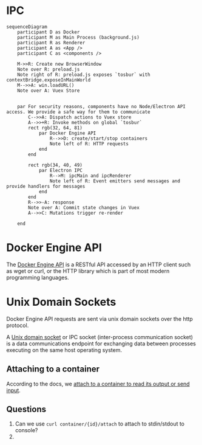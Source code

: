 # IPC

```mermaid
sequenceDiagram
    participant D as Docker
    participant M as Main Process (background.js)
    participant R as Renderer
    participant A as <App />
    participant C as <components />
    
    M->>R: Create new BrowserWindow
    Note over R: preload.js
    Note right of R: preload.js exposes `tosbur` with contextBridge.exposeInMainWorld
    M-->>A: win.loadURL()
    Note over A: Vuex Store
    
    
    par For security reasons, components have no Node/Electron API access. We provide a safe way for them to communicate
        C-->>A: Dispatch actions to Vuex store
        A-->>+R: Invoke methods on global `tosbur`
        rect rgb(32, 64, 81)
            par Docker Engine API
                R-->>D: create/start/stop containers
                Note left of R: HTTP requests
            end
        end
        
        rect rgb(34, 40, 49)
            par Electron IPC
                R-->M: ipcMain and ipcRenderer
                Note left of R: Event emitters send messages and provide handlers for messages
            end
        end
        R-->>-A: response
        Note over A: Commit state changes in Vuex
        A-->>C: Mutations trigger re-render

    end
```

# Docker Engine API

The [Docker Engine API](https://docs.docker.com/engine/api/sdk/) is a RESTful API accessed by an HTTP client such as wget or curl, or the HTTP library which is part of most modern programming languages.

# Unix Domain Sockets

Docker Engine API requests are sent via unix domain sockets over the http protocol.

A [Unix domain socket](https://github.com/sindresorhus/got#unix-domain-sockets) or IPC socket (inter-process communication socket) is a data communications endpoint for exchanging data between processes executing on the same host operating system.

## Attaching to a container

According to the docs, we [attach to a container to read its output or send input](https://docs.docker.com/engine/api/v1.40/#operation/ContainerAttach).

## Questions

1. Can we use `curl container/{id}/attach` to attach to stdin/stdout to console?
2. 